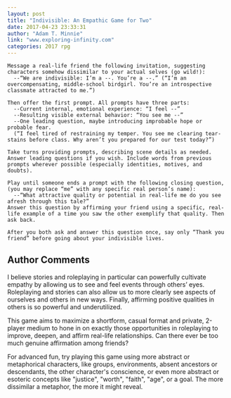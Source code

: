 ```yaml
---
layout: post
title: "Indivisible: An Empathic Game for Two"
date: 2017-04-23 23:33:31
author: "Adam T. Minnie"
link: "www.exploring-infinity.com"
categories: 2017 rpg
---
```

```
Message a real-life friend the following invitation, suggesting characters somehow dissimilar to your actual selves (go wild!): 
  --“We are indivisible: I’m a --. You’re a --.” (“I’m an overcompensating, middle-school birdgirl. You’re an introspective classmate attracted to me.”)

Then offer the first prompt. All prompts have three parts:
  --Current internal, emotional experience: “I feel --”
  --Resulting visible external behavior: “You see me --”
  --One leading question, maybe introducing improbable hope or probable fear.
  (“I feel tired of restraining my temper. You see me clearing tear-stains before class. Why aren’t you prepared for our test today?”)

Take turns providing prompts, describing scene details as needed. Answer leading questions if you wish. Include words from previous prompts wherever possible (especially identities, motives, and doubts).

Play until someone ends a prompt with the following closing question, (you may replace “me” with any specific real person’s name):
  --“What attractive quality or potential in real-life me do you see afresh through this tale?” 
Answer this question by affirming your friend using a specific, real-life example of a time you saw the other exemplify that quality. Then ask back.

After you both ask and answer this question once, say only “Thank you friend” before going about your indivisible lives.
```
## Author Comments 

I believe stories and roleplaying in particular can powerfully cultivate empathy by allowing us to see and feel events through others’ eyes. Roleplaying and stories can also allow us to more clearly see aspects of ourselves and others in new ways. Finally, affirming positive qualities in others is so powerful and underutilized.

This game aims to maximize a shortform, casual format and private, 2-player medium to hone in on exactly those opportunities in roleplaying to improve, deepen, and affirm real-life relationships. Can there ever be too much genuine affirmation among friends?

For advanced fun, try playing this game using more abstract or metaphorical characters, like groups, environments, absent ancestors or descendants, the other character's conscience, or even more abstract or esoteric concepts like "justice", "worth", "faith", "age", or a goal. The more dissimilar a metaphor, the more it might reveal.
